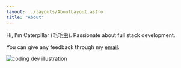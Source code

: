 ```yaml
---
layout: ../layouts/AboutLayout.astro
title: "About"
---
```


Hi, I'm Caterpillar (毛毛虫).
Passionate about full stack development.

You can give any feedback through my [email](mailto:daiqin1046@gmail.com).

<div>
  <img src="/assets/CaterpillarSoft.png" class="sm:w-1/2 mx-auto" alt="coding dev illustration">
</div>
